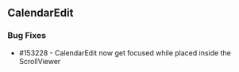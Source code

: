 ## CalendarEdit

### Bug Fixes

* \#153228 - CalendarEdit now get focused while placed inside the ScrollViewer




